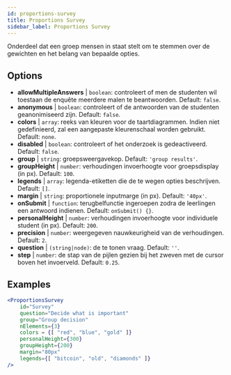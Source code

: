 ```yaml
---
id: proportions-survey
title: Proportions Survey
sidebar_label: Proportions Survey
---
```


Onderdeel dat een groep mensen in staat stelt om te stemmen over de gewichten en het belang van bepaalde opties.

## Options

* __allowMultipleAnswers__ | `boolean`: controleert of men de studenten wil toestaan de enquête meerdere malen te beantwoorden. Default: `false`.
* __anonymous__ | `boolean`: controleert of de antwoorden van de studenten geanonimiseerd zijn. Default: `false`.
* __colors__ | `array`: reeks van kleuren voor de taartdiagrammen. Indien niet gedefinieerd, zal een aangepaste kleurenschaal worden gebruikt. Default: `none`.
* __disabled__ | `boolean`: controleert of het onderzoek is gedeactiveerd. Default: `false`.
* __group__ | `string`: groepsweergavekop. Default: `'group results'`.
* __groupHeight__ | `number`: verhoudingen invoerhoogte voor groepsdisplay (in px). Default: `100`.
* __legends__ | `array`: legenda-etiketten die de te wegen opties beschrijven. Default: `[]`.
* __margin__ | `string`: proportionele inputmarge (in px). Default: `'40px'`.
* __onSubmit__ | `function`: terugbelfunctie ingeroepen zodra de leerlingen een antwoord indienen. Default: `onSubmit() {}`.
* __personalHeight__ | `number`: verhoudingen invoerhoogte voor individuele student (in px). Default: `200`.
* __precision__ | `number`: weergegeven nauwkeurigheid van de verhoudingen. Default: `2`.
* __question__ | `(string|node)`: de te tonen vraag. Default: `''`.
* __step__ | `number`: de stap van de pijlen gezien bij het zweven met de cursor boven het invoerveld. Default: `0.25`.


## Examples

```jsx live
<ProportionsSurvey 
    id="Survey"
    question="Decide what is important"
    group="Group decision"
    nElements={3}
    colors = {[ "red", "blue", "gold" ]}
    personalHeight={300}
    groupHeight={200}
    margin="80px"
    legends={[ "bitcoin", "old", "diamonds" ]}
/>
```



